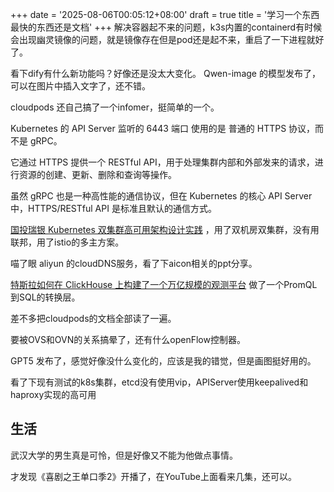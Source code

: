 +++
date = '2025-08-06T00:05:12+08:00'
draft = true
title = '学习一个东西最快的东西还是文档'
+++
解决容器起不来的问题，k3s内置的containerd有时候会出现幽灵镜像的问题，就是镜像存在但是pod还是起不来，重启了一下进程就好了。

看下dify有什么新功能吗？好像还是没太大变化。 Qwen-image 的模型发布了，可以在图片中插入文字了，还不错。

cloudpods 还自己搞了一个infomer，挺简单的一个。

Kubernetes 的 API Server 监听的 6443 端口 使用的是 普通的 HTTPS 协议，而不是 gRPC。

它通过 HTTPS 提供一个 RESTful API，用于处理集群内部和外部发来的请求，进行资源的创建、更新、删除和查询等操作。

虽然 gRPC 也是一种高性能的通信协议，但在 Kubernetes 的核心 API Server 中，HTTPS/RESTful API 是标准且默认的通信方式。

[国投瑞银 Kubernetes 双集群高可用架构设计实践](https://www.infoq.cn/article/NDsemsR45vqxLlwgNo73) ，用了双机房双集群，没有用联邦，用了istio的多主方案。

喵了眼 aliyun 的cloudDNS服务，看了下aicon相关的ppt分享。

[特斯拉如何在 ClickHouse 上构建了一个万亿规模的观测平台](https://clickhouse.com/blog/how-tesla-built-quadrillion-scale-observability-platform-on-clickhouse) 做了一个PromQL到SQL的转换层。

差不多把cloudpods的文档全部读了一遍。

要被OVS和OVN的关系搞晕了，还有什么openFlow控制器。

GPT5 发布了，感觉好像没什么变化的，应该是我的错觉，但是画图挺好用的。

看了下现有测试的k8s集群，etcd没有使用vip，APIServer使用keepalived和haproxy实现的高可用

## 生活

武汉大学的男生真是可怜，但是好像又不能为他做点事情。

才发现《喜剧之王单口季2》开播了，在YouTube上面看来几集，还可以。

